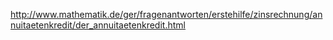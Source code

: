 http://www.mathematik.de/ger/fragenantworten/erstehilfe/zinsrechnung/annuitaetenkredit/der_annuitaetenkredit.html
